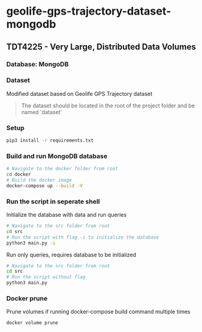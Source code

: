 # geolife-gps-trajectory-dataset-mongodb
## TDT4225 - Very Large, Distributed Data Volumes

### Database: MongoDB

### Dataset
Modified dataset based on Geolife GPS Trajectory dataset

> The dataset should be located in the root of the project folder and be named 'dataset'

### Setup
```bash
pip3 install -r requirements.txt
```

### Build and run MongoDB database
```bash
# Navigate to the docker folder from root
cd docker
# Build the docker image
docker-compose up --build -V
```

### Run the script in seperate shell
Initialize the database with data and run queries
```bash
# Navigate to the src folder from root
cd src 
# Run the script with flag -i to initialize the database
python3 main.py -i
```

Run only queries, requires database to be initialized
```bash
# Navigate to the src folder from root
cd src
# Run the script without flag
python3 main.py
```

### Docker prune
Prune volumes if running docker-compose build command multiple times
```bash
docker volume prune
```
